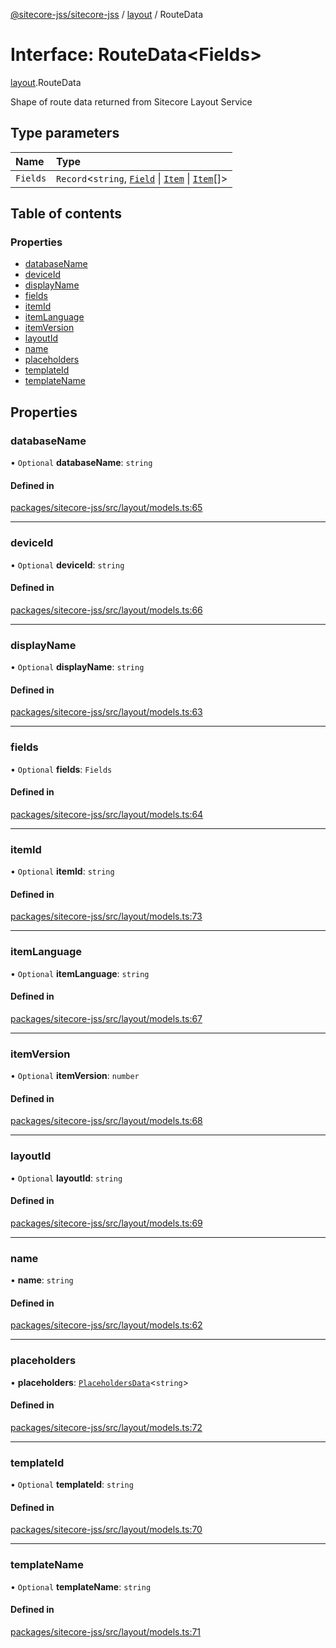 [@sitecore-jss/sitecore-jss](../README.md) / [layout](../modules/layout.md) / RouteData

# Interface: RouteData\<Fields\>

[layout](../modules/layout.md).RouteData

Shape of route data returned from Sitecore Layout Service

## Type parameters

| Name | Type |
| :------ | :------ |
| `Fields` | `Record`\<`string`, [`Field`](layout.Field.md) \| [`Item`](layout.Item.md) \| [`Item`](layout.Item.md)[]\> |

## Table of contents

### Properties

- [databaseName](layout.RouteData.md#databasename)
- [deviceId](layout.RouteData.md#deviceid)
- [displayName](layout.RouteData.md#displayname)
- [fields](layout.RouteData.md#fields)
- [itemId](layout.RouteData.md#itemid)
- [itemLanguage](layout.RouteData.md#itemlanguage)
- [itemVersion](layout.RouteData.md#itemversion)
- [layoutId](layout.RouteData.md#layoutid)
- [name](layout.RouteData.md#name)
- [placeholders](layout.RouteData.md#placeholders)
- [templateId](layout.RouteData.md#templateid)
- [templateName](layout.RouteData.md#templatename)

## Properties

### databaseName

• `Optional` **databaseName**: `string`

#### Defined in

[packages/sitecore-jss/src/layout/models.ts:65](https://github.com/Sitecore/jss/blob/bcac2d1f6/packages/sitecore-jss/src/layout/models.ts#L65)

___

### deviceId

• `Optional` **deviceId**: `string`

#### Defined in

[packages/sitecore-jss/src/layout/models.ts:66](https://github.com/Sitecore/jss/blob/bcac2d1f6/packages/sitecore-jss/src/layout/models.ts#L66)

___

### displayName

• `Optional` **displayName**: `string`

#### Defined in

[packages/sitecore-jss/src/layout/models.ts:63](https://github.com/Sitecore/jss/blob/bcac2d1f6/packages/sitecore-jss/src/layout/models.ts#L63)

___

### fields

• `Optional` **fields**: `Fields`

#### Defined in

[packages/sitecore-jss/src/layout/models.ts:64](https://github.com/Sitecore/jss/blob/bcac2d1f6/packages/sitecore-jss/src/layout/models.ts#L64)

___

### itemId

• `Optional` **itemId**: `string`

#### Defined in

[packages/sitecore-jss/src/layout/models.ts:73](https://github.com/Sitecore/jss/blob/bcac2d1f6/packages/sitecore-jss/src/layout/models.ts#L73)

___

### itemLanguage

• `Optional` **itemLanguage**: `string`

#### Defined in

[packages/sitecore-jss/src/layout/models.ts:67](https://github.com/Sitecore/jss/blob/bcac2d1f6/packages/sitecore-jss/src/layout/models.ts#L67)

___

### itemVersion

• `Optional` **itemVersion**: `number`

#### Defined in

[packages/sitecore-jss/src/layout/models.ts:68](https://github.com/Sitecore/jss/blob/bcac2d1f6/packages/sitecore-jss/src/layout/models.ts#L68)

___

### layoutId

• `Optional` **layoutId**: `string`

#### Defined in

[packages/sitecore-jss/src/layout/models.ts:69](https://github.com/Sitecore/jss/blob/bcac2d1f6/packages/sitecore-jss/src/layout/models.ts#L69)

___

### name

• **name**: `string`

#### Defined in

[packages/sitecore-jss/src/layout/models.ts:62](https://github.com/Sitecore/jss/blob/bcac2d1f6/packages/sitecore-jss/src/layout/models.ts#L62)

___

### placeholders

• **placeholders**: [`PlaceholdersData`](../modules/layout.md#placeholdersdata)\<`string`\>

#### Defined in

[packages/sitecore-jss/src/layout/models.ts:72](https://github.com/Sitecore/jss/blob/bcac2d1f6/packages/sitecore-jss/src/layout/models.ts#L72)

___

### templateId

• `Optional` **templateId**: `string`

#### Defined in

[packages/sitecore-jss/src/layout/models.ts:70](https://github.com/Sitecore/jss/blob/bcac2d1f6/packages/sitecore-jss/src/layout/models.ts#L70)

___

### templateName

• `Optional` **templateName**: `string`

#### Defined in

[packages/sitecore-jss/src/layout/models.ts:71](https://github.com/Sitecore/jss/blob/bcac2d1f6/packages/sitecore-jss/src/layout/models.ts#L71)
